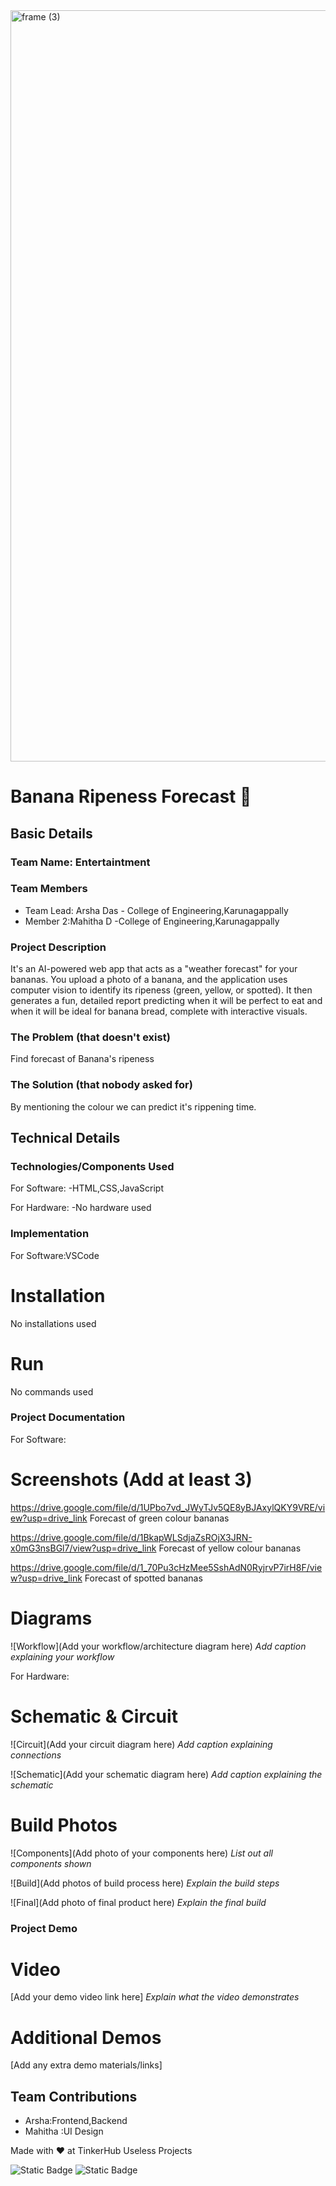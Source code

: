 <img width="3188" height="1202" alt="frame (3)" src="https://github.com/user-attachments/assets/517ad8e9-ad22-457d-9538-a9e62d137cd7" />


#  Banana Ripeness Forecast 🎯


## Basic Details
### Team Name: Entertaintment

### Team Members
- Team Lead: Arsha Das - College of Engineering,Karunagappally
- Member 2:Mahitha D   -College of Engineering,Karunagappally

### Project Description
It's an AI-powered web app that acts as a "weather forecast" for your bananas. You upload a photo of a banana, and the application uses computer vision to identify its ripeness (green, yellow, or spotted). It then generates a fun, detailed report predicting when it will be perfect to eat and when it will be ideal for banana bread, complete with interactive visuals.

### The Problem (that doesn't exist)
Find forecast of Banana's ripeness
### The Solution (that nobody asked for)
By mentioning the colour we can predict it's rippening time.

## Technical Details
### Technologies/Components Used
For Software:
-HTML,CSS,JavaScript

For Hardware:
-No hardware used

### Implementation
For Software:VSCode
# Installation
No installations used
# Run
No commands used

### Project Documentation
For Software:

# Screenshots (Add at least 3)
https://drive.google.com/file/d/1UPbo7vd_JWyTJv5QE8yBJAxylQKY9VRE/view?usp=drive_link
Forecast of green colour bananas

https://drive.google.com/file/d/1BkapWLSdjaZsROjX3JRN-x0mG3nsBGl7/view?usp=drive_link
Forecast of yellow colour bananas

https://drive.google.com/file/d/1_70Pu3cHzMee5SshAdN0RyjrvP7irH8F/view?usp=drive_link
Forecast of spotted bananas

# Diagrams
![Workflow](Add your workflow/architecture diagram here)
*Add caption explaining your workflow*

For Hardware:

# Schematic & Circuit
![Circuit](Add your circuit diagram here)
*Add caption explaining connections*

![Schematic](Add your schematic diagram here)
*Add caption explaining the schematic*

# Build Photos
![Components](Add photo of your components here)
*List out all components shown*

![Build](Add photos of build process here)
*Explain the build steps*

![Final](Add photo of final product here)
*Explain the final build*

### Project Demo
# Video
[Add your demo video link here]
*Explain what the video demonstrates*

# Additional Demos
[Add any extra demo materials/links]

## Team Contributions
- Arsha:Frontend,Backend
- Mahitha :UI Design


Made with ❤️ at TinkerHub Useless Projects 

![Static Badge](https://img.shields.io/badge/TinkerHub-24?color=%23000000&link=https%3A%2F%2Fwww.tinkerhub.org%2F)
![Static Badge](https://img.shields.io/badge/UselessProjects--25-25?link=https%3A%2F%2Fwww.tinkerhub.org%2Fevents%2FQ2Q1TQKX6Q%2FUseless%2520Projects)



